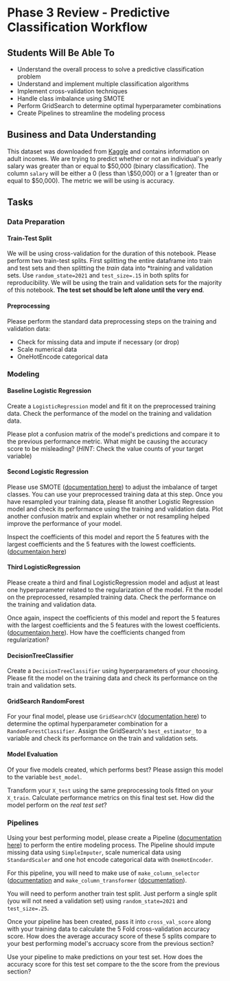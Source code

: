 # Phase 3 Review - Predictive Classification Workflow

## Students Will Be Able To
- Understand the overall process to solve a predictive classification problem
- Understand and implement multiple classification algorithms
- Implement cross-validation techniques
- Handle class imbalance using SMOTE
- Perform GridSearch to determine optimal hyperparameter combinations
- Create Pipelines to streamline the modeling process

## Business and Data Understanding

This dataset was downloaded from [Kaggle](https://www.kaggle.com/uciml/adult-census-income) and contains information on adult incomes. We are trying to predict whether or not an individual's yearly salary was greater than or equal to \$50,000 (binary classification). The column `salary` will be either a 0 (less than \\$50,000) or a 1 (greater than or equal to \$50,000). The metric we will be using is accuracy.

## Tasks

### Data Preparation

#### Train-Test Split

We will be using cross-validation for the duration of this notebook. Please perform two train-test splits. First splitting the entire dataframe into train and test sets and then splitting the *train* data into *training and validation sets. Use `random_state=2021` and `test_size=.15` in both splits for reproducibility. We will be using the train and validation sets for the majority of this notebook. **The test set should be left alone until the very end**.

#### Preprocessing

Please perform the standard data preprocessing steps on the training and validation data:
- Check for missing data and impute if necessary (or drop)
- Scale numerical data
- OneHotEncode categorical data

### Modeling

#### Baseline Logistic Regression

Create a `LogisticRegression` model and fit it on the preprocessed training data. Check the performance of the model on the training and validation data. 

Please plot a confusion matrix of the model's predictions and compare it to the previous performance metric. What might be causing the accuracy score to be misleading? (*HINT*: Check the value counts of your target variable)

#### Second Logistic Regression

Please use SMOTE ([documentation here](https://imbalanced-learn.org/stable/references/generated/imblearn.over_sampling.SMOTE.html)) to adjust the imbalance of target classes. You can use your preprocessed training data at this step. Once you have resampled your training data, please fit another Logistic Regression model and check its performance using the training and validation data. Plot another confusion matrix and explain whether or not resampling helped improve the performance of your model.

Inspect the coefficients of this model and report the 5 features with the largest coefficients and the 5 features with the lowest coefficients. ([documentaion here](https://scikit-learn.org/stable/modules/generated/sklearn.linear_model.LogisticRegression.html))

#### Third LogisticRegression

Please create a third and final LogisticRegression model and adjust at least one hyperparameter related to the regularization of the model. Fit the model on the preprocessed, resampled training data. Check the performance on the training and validation data.

Once again, inspect the coefficients of this model and report the 5 features with the largest coefficients and the 5 features with the lowest coefficients. ([documentaion here](https://scikit-learn.org/stable/modules/generated/sklearn.linear_model.LogisticRegression.html)). How have the coefficients changed from regularization?

#### DecisionTreeClassifier

Create a `DecisionTreeClassifier` using hyperparameters of your choosing. Please fit the model on the training data and check its performance on the train and validation sets.

#### GridSearch RandomForest

For your final model, please use `GridSearchCV` ([documentation here](https://scikit-learn.org/stable/modules/generated/sklearn.model_selection.GridSearchCV.html)) to determine the optimal hyperparameter combination for a `RandomForestClassifier`. Assign the GridSearch's `best_estimator_` to a variable and check its performance on the train and validation sets.

#### Model Evaluation

Of your five models created, which performs best? Please assign this model to the variable `best_model`. 

Transform your `X_test` using the same preprocessing tools fitted on your `X_train`. Calculate performance metrics on this final test set. How did the model perform on the *real test set*?

### Pipelines

Using your best performing model, please create a Pipeline ([documentation here](https://scikit-learn.org/stable/modules/generated/sklearn.pipeline.Pipeline.html)) to perform the entire modeling process. The Pipeline should impute missing data using `SimpleImputer`, scale numerical data using `StandardScaler` and one hot encode categorical data with `OneHotEncoder`.

For this pipeline, you will need to make use of `make_column_selector` ([documentation](https://scikit-learn.org/stable/modules/generated/sklearn.compose.make_column_selector.html#sklearn.compose.make_column_selector) and `make_column_transformer` ([documentation](https://scikit-learn.org/stable/modules/generated/sklearn.compose.make_column_transformer.html#sklearn.compose.make_column_transformer)).

You will need to perform another train test split. Just perform a single split (you will not need a validation set) using `random_state=2021` and `test_size=.25`.

Once your pipeline has been created, pass it into `cross_val_score` along with your training data to calculate the 5 Fold cross-validation accuracy score. How does the average accuracy score of these 5 splits compare to your best performing model's accruacy score from the previous section?

Use your pipeline to make predictions on your test set. How does the accuracy score for this test set compare to the the score from the previous section?